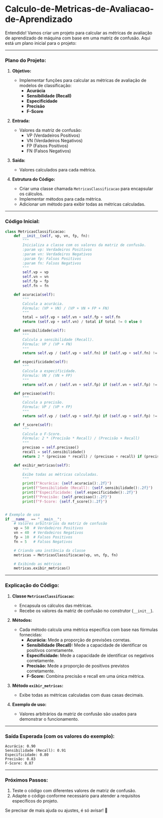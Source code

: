 # Calculo-de-Metricas-de-Avaliacao-de-Aprendizado

Entendido! Vamos criar um projeto para calcular as métricas de avaliação de aprendizado de máquina com base em uma matriz de confusão. Aqui está um plano inicial para o projeto:

---

### **Plano do Projeto:**
1. **Objetivo:**
   - Implementar funções para calcular as métricas de avaliação de modelos de classificação:
     - **Acurácia**
     - **Sensibilidade (Recall)**
     - **Especificidade**
     - **Precisão**
     - **F-Score**

2. **Entrada:**
   - Valores da matriz de confusão:
     - VP (Verdadeiros Positivos)
     - VN (Verdadeiros Negativos)
     - FP (Falsos Positivos)
     - FN (Falsos Negativos)

3. **Saída:**
   - Valores calculados para cada métrica.

4. **Estrutura do Código:**
   - Criar uma classe chamada `MetricasClassificacao` para encapsular os cálculos.
   - Implementar métodos para cada métrica.
   - Adicionar um método para exibir todas as métricas calculadas.

---

### **Código Inicial:**

```python
class MetricasClassificacao:
    def __init__(self, vp, vn, fp, fn):
        """
        Inicializa a classe com os valores da matriz de confusão.
        :param vp: Verdadeiros Positivos
        :param vn: Verdadeiros Negativos
        :param fp: Falsos Positivos
        :param fn: Falsos Negativos
        """
        self.vp = vp
        self.vn = vn
        self.fp = fp
        self.fn = fn

    def acuracia(self):
        """
        Calcula a acurácia.
        Fórmula: (VP + VN) / (VP + VN + FP + FN)
        """
        total = self.vp + self.vn + self.fp + self.fn
        return (self.vp + self.vn) / total if total != 0 else 0

    def sensibilidade(self):
        """
        Calcula a sensibilidade (Recall).
        Fórmula: VP / (VP + FN)
        """
        return self.vp / (self.vp + self.fn) if (self.vp + self.fn) != 0 else 0

    def especificidade(self):
        """
        Calcula a especificidade.
        Fórmula: VN / (VN + FP)
        """
        return self.vn / (self.vn + self.fp) if (self.vn + self.fp) != 0 else 0

    def precisao(self):
        """
        Calcula a precisão.
        Fórmula: VP / (VP + FP)
        """
        return self.vp / (self.vp + self.fp) if (self.vp + self.fp) != 0 else 0

    def f_score(self):
        """
        Calcula o F-Score.
        Fórmula: 2 * (Precisão * Recall) / (Precisão + Recall)
        """
        precisao = self.precisao()
        recall = self.sensibilidade()
        return 2 * (precisao * recall) / (precisao + recall) if (precisao + recall) != 0 else 0

    def exibir_metricas(self):
        """
        Exibe todas as métricas calculadas.
        """
        print(f"Acurácia: {self.acuracia():.2f}")
        print(f"Sensibilidade (Recall): {self.sensibilidade():.2f}")
        print(f"Especificidade: {self.especificidade():.2f}")
        print(f"Precisão: {self.precisao():.2f}")
        print(f"F-Score: {self.f_score():.2f}")


# Exemplo de uso
if __name__ == "__main__":
    # Valores arbitrários da matriz de confusão
    vp = 50  # Verdadeiros Positivos
    vn = 40  # Verdadeiros Negativos
    fp = 10  # Falsos Positivos
    fn = 5   # Falsos Negativos

    # Criando uma instância da classe
    metricas = MetricasClassificacao(vp, vn, fp, fn)

    # Exibindo as métricas
    metricas.exibir_metricas()
```

---

### **Explicação do Código:**
1. **Classe `MetricasClassificacao`:**
   - Encapsula os cálculos das métricas.
   - Recebe os valores da matriz de confusão no construtor (`__init__`).

2. **Métodos:**
   - Cada método calcula uma métrica específica com base nas fórmulas fornecidas:
     - **Acurácia:** Mede a proporção de previsões corretas.
     - **Sensibilidade (Recall):** Mede a capacidade de identificar os positivos corretamente.
     - **Especificidade:** Mede a capacidade de identificar os negativos corretamente.
     - **Precisão:** Mede a proporção de positivos previstos corretamente.
     - **F-Score:** Combina precisão e recall em uma única métrica.

3. **Método `exibir_metricas`:**
   - Exibe todas as métricas calculadas com duas casas decimais.

4. **Exemplo de uso:**
   - Valores arbitrários da matriz de confusão são usados para demonstrar o funcionamento.

---

### **Saída Esperada (com os valores do exemplo):**
```
Acurácia: 0.90
Sensibilidade (Recall): 0.91
Especificidade: 0.80
Precisão: 0.83
F-Score: 0.87
```

---

### Próximos Passos:
1. Teste o código com diferentes valores de matriz de confusão.
2. Adapte o código conforme necessário para atender a requisitos específicos do projeto.

Se precisar de mais ajuda ou ajustes, é só avisar! 🚀
